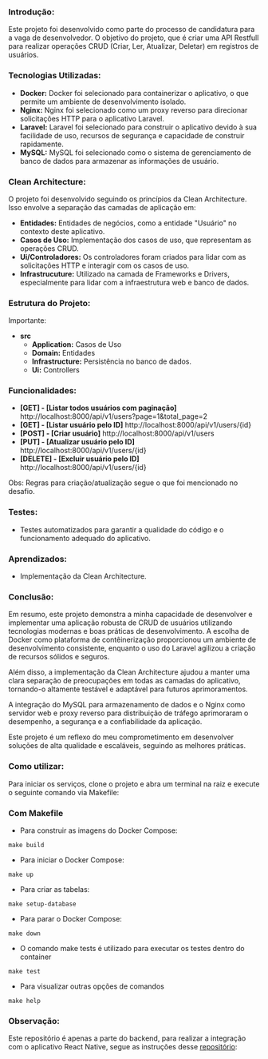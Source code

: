 ### Introdução:
Este projeto foi desenvolvido como parte do processo de candidatura para a vaga de desenvolvedor.
O objetivo do projeto, que é criar uma API Restfull para realizar operações CRUD (Criar, Ler, Atualizar, Deletar) 
em registros de usuários.

### Tecnologias Utilizadas:
- **Docker:** Docker foi selecionado para containerizar o aplicativo, o que permite um ambiente de desenvolvimento isolado.
- **Nginx:** Nginx foi selecionado como um proxy reverso para direcionar solicitações HTTP para o aplicativo Laravel.
- **Laravel:** Laravel foi selecionado para construir o aplicativo devido à sua facilidade de uso, recursos de segurança
e capacidade de construir rapidamente.
- **MySQL:** MySQL foi selecionado como o sistema de gerenciamento de banco de dados para armazenar as informações de usuário.

### Clean Architecture:
O projeto foi desenvolvido seguindo os princípios da Clean Architecture. Isso envolve a separação das camadas de aplicação em:
- **Entidades:** Entidades de negócios, como a entidade "Usuário" no contexto deste aplicativo.
- **Casos de Uso:** Implementação dos casos de uso, que representam as operações CRUD.
- **Ui/Controladores:** Os controladores foram criados para lidar com as solicitações HTTP e interagir com os casos de uso.
- **Infrastrucuture:** Utilizado na camada de Frameworks e Drivers, especialmente para lidar com a infraestrutura web e banco de dados.

### Estrutura do Projeto:
Importante: 
- **src**
  - **Application:** Casos de Uso
  - **Domain:** Entidades
  - **Infrastructure:** Persistência no banco de dados. 
  - **Ui:** Controllers


### Funcionalidades:
- **[GET] - [Listar todos usuários com paginação]** http://localhost:8000/api/v1/users?page=1&total_page=2 
- **[GET] - [Listar usuário pelo ID]** http://localhost:8000/api/v1/users/{id}
- **[POST] - [Criar usuário]** http://localhost:8000/api/v1/users 
- **[PUT] - [Atualizar usuário pelo ID]** http://localhost:8000/api/v1/users/{id} 
- **[DELETE] - [Excluir usuário pelo ID]** http://localhost:8000/api/v1/users/{id} 

Obs: Regras para criação/atualização segue o que foi mencionado no desafio.

### Testes:
- Testes automatizados para garantir a qualidade do código e o funcionamento adequado do aplicativo.

### Aprendizados:
- Implementação da Clean Architecture.

### Conclusão:
Em resumo, este projeto demonstra a minha capacidade de desenvolver e implementar uma aplicação robusta de CRUD 
de usuários utilizando tecnologias modernas e boas práticas de desenvolvimento. A escolha de Docker como plataforma
de contêinerização proporcionou um ambiente de desenvolvimento consistente, enquanto o uso do Laravel 
agilizou a criação de recursos sólidos e seguros.

Além disso, a implementação da Clean Architecture ajudou a manter uma clara separação de preocupações em todas 
as camadas do aplicativo, tornando-o altamente testável e adaptável para futuros aprimoramentos.

A integração do MySQL para armazenamento de dados e o Nginx como servidor web e proxy reverso para distribuição de 
tráfego aprimoraram o desempenho, a segurança e a confiabilidade da aplicação.

Este projeto é um reflexo do meu comprometimento em desenvolver soluções de alta qualidade e escaláveis, seguindo as melhores práticas.

### Como utilizar:
Para iniciar os serviços, clone o projeto e abra um terminal na raiz e execute o seguinte comando via Makefile:

### Com Makefile
- Para construir as imagens do Docker Compose:
```make
make build
```

- Para iniciar o Docker Compose:
```make
make up
```

- Para criar as tabelas:
```make
make setup-database
```

- Para parar o Docker Compose:
```make
make down
```

- O comando make tests é utilizado para executar os testes dentro do container
```make
make test
```

- Para visualizar outras opções de comandos
```make
make help
```

### Observação:
Este repositório é apenas a parte do backend, para realizar a integração com o aplicativo React Native, segue as instruções desse [repositório](https://github.com/matheussouzajose/iP4y-App):
